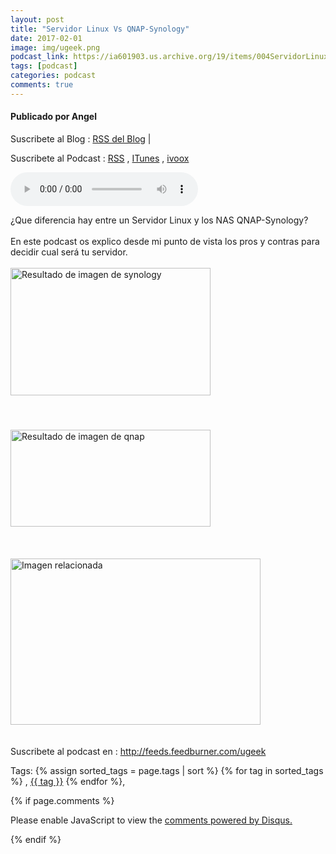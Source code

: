 ```yaml
---
layout: post
title: "Servidor Linux Vs QNAP-Synology"
date: 2017-02-01
image: img/ugeek.png
podcast_link: https://ia601903.us.archive.org/19/items/004ServidorLinuxVsQNapSynology/%23004%20Servidor%20Linux%20Vs%20QNap-Synology.mp3
tags: [podcast]
categories: podcast
comments: true
---
```

#### Publicado por Angel

Suscribete al Blog :  [RSS del Blog](http://feeds.feedburner.com/uGeekBlog) |

Suscribete al Podcast :  [RSS](http://feeds.feedburner.com/ugeek) , [ITunes](https://itunes.apple.com/us/podcast/ugeek/id1201421866?mt=2) , [ivoox](https://www.ivoox.com/podcast-ugeek_sq_f1383493_1.html)

<audio controls>
  <source src="https://ia601903.us.archive.org/19/items/004ServidorLinuxVsQNapSynology/%23004%20Servidor%20Linux%20Vs%20QNap-Synology.mp3" type="audio/mpeg">
Your browser does not support the audio element.
</audio>
<!-- ---------------------------------------------------Pon aquí el audio-------------------------------------------------------- -->

¿Que diferencia hay entre un Servidor Linux y los NAS QNAP-Synology?<br /><br />En este podcast os explico desde mi punto de vista los pros y contras para decidir cual será tu servidor.<br /><br /><img alt="Resultado de imagen de synology" class="irc_mi inEonTBR83HI-pQOPx8XEepE" height="204" src="https://i.blogs.es/1011af/ds1515/original.jpg" style="margin-top: 0px;" width="320" /><img alt="Resultado de imagen de qnap" class="irc_mi i9LfCYMe1LNQ-pQOPx8XEepE" height="155" src="https://hardzone.es/app/uploads/2016/10/QNAP-TS-531X-edit.jpg?x=690" style="margin-top: 55px;" width="320" /><br /><br /><br /><br /><img alt="Imagen relacionada" class="irc_mi iynz_MDXkLVs-pQOPx8XEepE" height="266" src="https://i0.wp.com/www.wegotserved.com/wp-content/uploads/2014/04/hp-microserver-gen8-3.jpg" style="margin-top: 0px;" width="400" /><br /><br /><br />Suscribete al podcast en : http://feeds.feedburner.com/ugeek




<!-- TAGS Y COMENTARIOS -->

Tags: {% assign sorted_tags = page.tags | sort %} {% for tag in sorted_tags %} , <span class="tag"><a href="/search#{{ tag }}">{{ tag }}</a></span> {% endfor %},



{% if page.comments %}
<div id="disqus_thread"></div>
<script>

/**
*  RECOMMENDED CONFIGURATION VARIABLES: EDIT AND UNCOMMENT THE SECTION BELOW TO INSERT DYNAMIC VALUES FROM YOUR PLATFORM OR CMS.
*  LEARN WHY DEFINING THESE VARIABLES IS IMPORTANT: https://disqus.com/admin/universalcode/#configuration-variables*/
/*
var disqus_config = function () {
this.page.url = PAGE_URL;  // Replace PAGE_URL with your page's canonical URL variable
this.page.identifier = PAGE_IDENTIFIER; // Replace PAGE_IDENTIFIER with your page's unique identifier variable
};
*/
(function() { // DON'T EDIT BELOW THIS LINE
var d = document, s = d.createElement('script');
s.src = 'https://https-angelbcn-github-io-ugeek.disqus.com/embed.js';
s.setAttribute('data-timestamp', +new Date());
(d.head || d.body).appendChild(s);
})();
</script>
<noscript>Please enable JavaScript to view the <a href="https://disqus.com/?ref_noscript">comments powered by Disqus.</a></noscript>


{% endif %}
